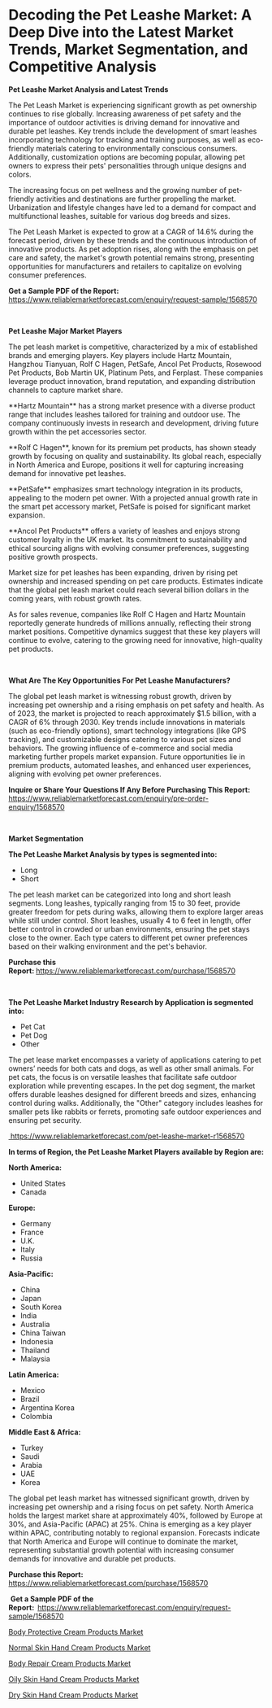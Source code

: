 <p><h1>Decoding the Pet Leashe Market: A Deep Dive into the Latest Market Trends, Market Segmentation, and Competitive Analysis</h1></p><p><strong>Pet Leashe Market Analysis and Latest Trends</strong></p>
<p><p>The Pet Leash Market is experiencing significant growth as pet ownership continues to rise globally. Increasing awareness of pet safety and the importance of outdoor activities is driving demand for innovative and durable pet leashes. Key trends include the development of smart leashes incorporating technology for tracking and training purposes, as well as eco-friendly materials catering to environmentally conscious consumers. Additionally, customization options are becoming popular, allowing pet owners to express their pets' personalities through unique designs and colors. </p><p>The increasing focus on pet wellness and the growing number of pet-friendly activities and destinations are further propelling the market. Urbanization and lifestyle changes have led to a demand for compact and multifunctional leashes, suitable for various dog breeds and sizes. </p><p>The Pet Leash Market is expected to grow at a CAGR of 14.6% during the forecast period, driven by these trends and the continuous introduction of innovative products. As pet adoption rises, along with the emphasis on pet care and safety, the market's growth potential remains strong, presenting opportunities for manufacturers and retailers to capitalize on evolving consumer preferences.</p></p>
<p><strong>Get a Sample PDF of the Report:&nbsp;</strong> <a href="https://www.reliablemarketforecast.com/enquiry/request-sample/1568570?utm_campaign=1167&utm_medium=2&utm_source=Github&utm_content=ia&utm_term=25032025&utm_id=pet-leashe">https://www.reliablemarketforecast.com/enquiry/request-sample/1568570</a></p>
<p>&nbsp;</p>
<p><strong>Pet Leashe Major Market Players</strong></p>
<p><p>The pet leash market is competitive, characterized by a mix of established brands and emerging players. Key players include Hartz Mountain, Hangzhou Tianyuan, Rolf C Hagen, PetSafe, Ancol Pet Products, Rosewood Pet Products, Bob Martin UK, Platinum Pets, and Ferplast. These companies leverage product innovation, brand reputation, and expanding distribution channels to capture market share.</p><p>**Hartz Mountain** has a strong market presence with a diverse product range that includes leashes tailored for training and outdoor use. The company continuously invests in research and development, driving future growth within the pet accessories sector.</p><p>**Rolf C Hagen**, known for its premium pet products, has shown steady growth by focusing on quality and sustainability. Its global reach, especially in North America and Europe, positions it well for capturing increasing demand for innovative pet leashes.</p><p>**PetSafe** emphasizes smart technology integration in its products, appealing to the modern pet owner. With a projected annual growth rate in the smart pet accessory market, PetSafe is poised for significant market expansion.</p><p>**Ancol Pet Products** offers a variety of leashes and enjoys strong customer loyalty in the UK market. Its commitment to sustainability and ethical sourcing aligns with evolving consumer preferences, suggesting positive growth prospects.</p><p>Market size for pet leashes has been expanding, driven by rising pet ownership and increased spending on pet care products. Estimates indicate that the global pet leash market could reach several billion dollars in the coming years, with robust growth rates.</p><p>As for sales revenue, companies like Rolf C Hagen and Hartz Mountain reportedly generate hundreds of millions annually, reflecting their strong market positions. Competitive dynamics suggest that these key players will continue to evolve, catering to the growing need for innovative, high-quality pet products.</p></p>
<p>&nbsp;</p>
<p><strong>What Are The Key Opportunities For Pet Leashe Manufacturers?</strong></p>
<p><p>The global pet leash market is witnessing robust growth, driven by increasing pet ownership and a rising emphasis on pet safety and health. As of 2023, the market is projected to reach approximately $1.5 billion, with a CAGR of 6% through 2030. Key trends include innovations in materials (such as eco-friendly options), smart technology integrations (like GPS tracking), and customizable designs catering to various pet sizes and behaviors. The growing influence of e-commerce and social media marketing further propels market expansion. Future opportunities lie in premium products, automated leashes, and enhanced user experiences, aligning with evolving pet owner preferences.</p></p>
<p><strong>Inquire or Share Your Questions If Any Before Purchasing This Report:</strong> <a href="https://www.reliablemarketforecast.com/enquiry/pre-order-enquiry/1568570?utm_campaign=1167&utm_medium=2&utm_source=Github&utm_content=ia&utm_term=25032025&utm_id=pet-leashe">https://www.reliablemarketforecast.com/enquiry/pre-order-enquiry/1568570</a></p>
<p>&nbsp;</p>
<p><strong>Market Segmentation</strong></p>
<p><strong>The Pet Leashe Market Analysis by types is segmented into:</strong></p>
<p><ul><li>Long</li><li>Short</li></ul></p>
<p><p>The pet leash market can be categorized into long and short leash segments. Long leashes, typically ranging from 15 to 30 feet, provide greater freedom for pets during walks, allowing them to explore larger areas while still under control. Short leashes, usually 4 to 6 feet in length, offer better control in crowded or urban environments, ensuring the pet stays close to the owner. Each type caters to different pet owner preferences based on their walking environment and the pet's behavior.</p></p>
<p><strong>Purchase this Report:&nbsp;</strong><a href="https://www.reliablemarketforecast.com/purchase/1568570?utm_campaign=1167&utm_medium=2&utm_source=Github&utm_content=ia&utm_term=25032025&utm_id=pet-leashe">https://www.reliablemarketforecast.com/purchase/1568570</a></p>
<p>&nbsp;</p>
<p><strong>The Pet Leashe Market Industry Research by Application is segmented into:</strong></p>
<p><ul><li>Pet Cat</li><li>Pet Dog</li><li>Other</li></ul></p>
<p><p>The pet lease market encompasses a variety of applications catering to pet owners’ needs for both cats and dogs, as well as other small animals. For pet cats, the focus is on versatile leashes that facilitate safe outdoor exploration while preventing escapes. In the pet dog segment, the market offers durable leashes designed for different breeds and sizes, enhancing control during walks. Additionally, the "Other" category includes leashes for smaller pets like rabbits or ferrets, promoting safe outdoor experiences and ensuring pet security.</p></p>
<p><a href="https://www.reliablemarketforecast.com/pet-leashe-market-r1568570?utm_campaign=1167&utm_medium=2&utm_source=Github&utm_content=ia&utm_term=25032025&utm_id=pet-leashe">&nbsp;https://www.reliablemarketforecast.com/pet-leashe-market-r1568570</a></p>
<p><strong>In terms of Region, the Pet Leashe Market Players available by Region are:</strong></p>
<p>
    <p> <strong> North America: </strong>
        <ul>
            <li>United States</li>
            <li>Canada</li>
        </ul>
        </p> 
    <p> <strong> Europe: </strong>
        <ul>
            <li>Germany</li>
            <li>France</li>
            <li>U.K.</li>
            <li>Italy</li>
            <li>Russia</li>
        </ul>
        </p> 
    <p> <strong> Asia-Pacific: </strong>
        <ul>
            <li>China</li>
            <li>Japan</li>
            <li>South Korea</li>
            <li>India</li>
            <li>Australia</li>
            <li>China Taiwan</li>
            <li>Indonesia</li>
            <li>Thailand</li>
            <li>Malaysia</li>
        </ul>
        </p> 
    <p> <strong> Latin America: </strong>
        <ul>
            <li>Mexico</li>
            <li>Brazil</li>
            <li>Argentina Korea</li>
            <li>Colombia</li>
        </ul>
        </p> 
    <p> <strong> Middle East & Africa: </strong>
        <ul>
            <li>Turkey</li>
            <li>Saudi</li>
            <li>Arabia</li>
            <li>UAE</li>
            <li>Korea</li>
        </ul>
    </p>
    </p>
<p><p>The global pet leash market has witnessed significant growth, driven by increasing pet ownership and a rising focus on pet safety. North America holds the largest market share at approximately 40%, followed by Europe at 30%, and Asia-Pacific (APAC) at 25%. China is emerging as a key player within APAC, contributing notably to regional expansion. Forecasts indicate that North America and Europe will continue to dominate the market, representing substantial growth potential with increasing consumer demands for innovative and durable pet products.</p></p>
<p><strong>Purchase this Report: </strong><a href="https://www.reliablemarketforecast.com/purchase/1568570?utm_campaign=1167&utm_medium=2&utm_source=Github&utm_content=ia&utm_term=25032025&utm_id=pet-leashe">https://www.reliablemarketforecast.com/purchase/1568570</a></p>
<p>&nbsp;<strong>Get a Sample PDF of the Report:&nbsp;&nbsp;</strong><a href="https://www.reliablemarketforecast.com/enquiry/request-sample/1568570?utm_campaign=1167&utm_medium=2&utm_source=Github&utm_content=ia&utm_term=25032025&utm_id=pet-leashe">https://www.reliablemarketforecast.com/enquiry/request-sample/1568570</a></p>
<p><strong></strong></p>
<p><p><a href="https://github.com/arneslullapq/Market-Research-Report-List-1/blob/main/body-protective-cream-products-market.md?utm_campaign=1167&utm_medium=2&utm_source=Github&utm_content=ia&utm_term=25032025&utm_id=pet-leashe">Body Protective Cream Products Market</a></p><p><a href="https://github.com/langolaskark/Market-Research-Report-List-1/blob/main/normal-skin-hand-cream-products-market.md?utm_campaign=1167&utm_medium=2&utm_source=Github&utm_content=ia&utm_term=25032025&utm_id=pet-leashe">Normal Skin Hand Cream Products Market</a></p><p><a href="https://github.com/arocasanzib6/Market-Research-Report-List-1/blob/main/body-repair-cream-products-market.md?utm_campaign=1167&utm_medium=2&utm_source=Github&utm_content=ia&utm_term=25032025&utm_id=pet-leashe">Body Repair Cream Products Market</a></p><p><a href="https://github.com/thatejanet4y/Market-Research-Report-List-1/blob/main/oily-skin-hand-cream-products-market.md?utm_campaign=1167&utm_medium=2&utm_source=Github&utm_content=ia&utm_term=25032025&utm_id=pet-leashe">Oily Skin Hand Cream Products Market</a></p><p><a href="https://github.com/mukaithaisia/Market-Research-Report-List-1/blob/main/dry-skin-hand-cream-products-market.md?utm_campaign=1167&utm_medium=2&utm_source=Github&utm_content=ia&utm_term=25032025&utm_id=pet-leashe">Dry Skin Hand Cream Products Market</a></p></p>